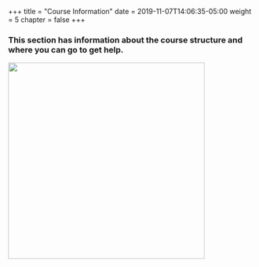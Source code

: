 +++
title = "Course Information"
date = 2019-11-07T14:06:35-05:00
weight = 5
chapter = false
+++


### This section has information about the course structure and where you can go to get help.

<img src="https://media.giphy.com/media/AXOdttXiL8MeI/giphy.gif" width = "400"/>